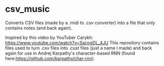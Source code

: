 # csv_music
Converts CSV files (made by a .midi to .csv converter) into a file that only contains notes (and back again).

Inspired by this video by YouTuber Carykh: https://www.youtube.com/watch?v=SacogDL_4JU
This repository contains files used to turn .csv files into .cust files (just a name I made) and back again for use in Andrej Karpathy's character-based RNN (found here:https://github.com/karpathy/char-rnn).
